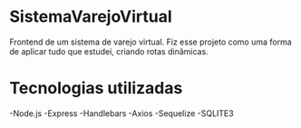# SistemaVarejoVirtual
Frontend de um sistema de varejo virtual.
Fiz esse projeto como uma forma de aplicar tudo que estudei, criando rotas dinâmicas.

# Tecnologias utilizadas
-Node.js
-Express
-Handlebars
-Axios
-Sequelize
-SQLITE3
